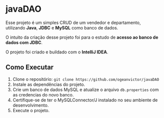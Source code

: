 # javaDAO

Esse projeto é um simples CRUD de um vendedor e departamento, utilizando **Java**, **JDBC** e **MySQL** como banco de dados.

O intuito da criação desse projeto foi para o estudo de **acesso ao banco de dados com JDBC**.

O projeto foi criado e buildado com o **IntelliJ IDEA**.

## Como Executar

1. Clone o repositório:
   `git clone https://github.com/ogeanvictor/javaDAO`
2. Instale as dependências do projeto.
3. Crie um banco de dados MySQL e atualize o arquivo `db.properties` com as credencias do novo banco.
4. Certifique-se de ter o MySQLConnector/J instalado no seu ambiente de desenvolvimento.
5. Execute o projeto.
